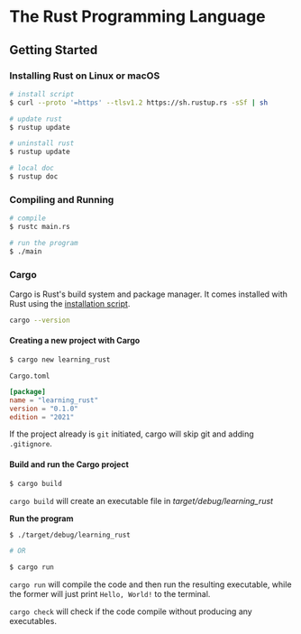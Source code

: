 # The Rust Programming Language

## Getting Started

### Installing Rust on Linux or macOS

```sh
# install script
$ curl --proto '=https' --tlsv1.2 https://sh.rustup.rs -sSf | sh

# update rust
$ rustup update

# uninstall rust
$ rustup update

# local doc
$ rustup doc
```

### Compiling and Running

```sh
# compile
$ rustc main.rs

# run the program
$ ./main
```

### Cargo

Cargo is Rust's build system and package manager. It comes installed with Rust
using the [installation script](#Installing-Rust-on-Linux-or-macOS).

```sh
cargo --version
```

#### Creating a new project with Cargo

```sh
$ cargo new learning_rust
```

`Cargo.toml`
```toml
[package]
name = "learning_rust"
version = "0.1.0"
edition = "2021"
```

If the project already is `git` initiated, cargo will skip git and adding
`.gitignore`.


#### Build and run the Cargo project

```sh
$ cargo build
```

`cargo build` will create an executable file in _target/debug/learning_rust_

**Run the program**

```sh
$ ./target/debug/learning_rust

# OR

$ cargo run
```

`cargo run` will compile the code and then run the resulting executable, while
the former will just print `Hello, World!` to the terminal.

`cargo check` will check if the code compile without producing any executables.

